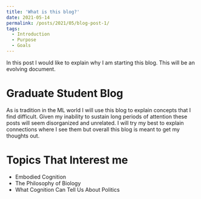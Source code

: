 ```yaml
---
title: 'What is this blog?'
date: 2021-05-14
permalink: /posts/2021/05/blog-post-1/
tags:
  - Introduction
  - Purpose
  - Goals
---
```


In this post I would like to explain why I am starting this blog. This will be an evolving document.

Graduate Student Blog
======
As is tradition in the ML world I will use this blog to explain concepts that I find difficult. Given my 
inability to sustain long periods of attention these posts will seem disorganized and unrelated. I will 
try my best to explain connections where I see them but overall this blog is meant to get my thoughts out.

Topics That Interest me
======
- Embodied Cognition
- The Philosophy of Biology
- What Cognition Can Tell Us About Politics

